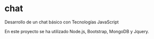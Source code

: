 # chat
Desarrollo de un chat básico con Tecnologías JavaScript

En este proyecto se ha utilizado Node.js, Bootstrap, MongoDB y Jquery.

